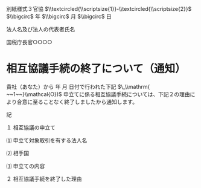 別紙様式３官協 $\\textcircled{\\scriptsize{1}}-\\textcircled{\\scriptsize{2}}$ $\\bigcirc$ 年 $\\bigcirc$ 月 $\\bigcirc$ 日

法人名及び法人の代表者氏名

国税庁長官○○○○

# 相互協議手続の終了について（通知）

貴社（あなた）から 年 月 日付で行われた下記 $\_\\mathrm{ ~~1~~}\\mathcal{O})$ 申立てに係る相互協議手続については、下記２の理由により合意に至ることなく終了しましたから通知します。

記

１ 相互協議の申立て

⑴ 申立て対象取引を有する法人名

⑵ 相手国

⑶ 申立ての内容

２ 相互協議手続を終了した理由